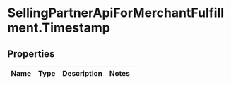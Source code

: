 # SellingPartnerApiForMerchantFulfillment.Timestamp

## Properties
Name | Type | Description | Notes
------------ | ------------- | ------------- | -------------
